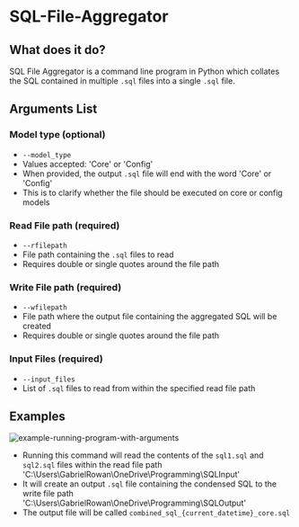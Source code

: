 # SQL-File-Aggregator

## What does it do? 

SQL File Aggregator is a command line program in Python which collates the SQL contained in multiple `.sql` files into a single `.sql` file.

## Arguments List

### Model type (optional)

*   `--model_type`
*   Values accepted: 'Core' or 'Config'
*   When provided, the output `.sql` file will end with the word 'Core' or 'Config'
*   This is to clarify whether the file should be executed on core or config models

### Read File path (required) 

*  `--rfilepath` 
*   File path containing the `.sql` files to read
*   Requires double or single quotes around the file path

### Write File path (required)

*   `--wfilepath` 
*   File path where the output file containing the aggregated SQL will be created
*   Requires double or single quotes around the file path

### Input Files (required) 

*   `--input_files`
*   List of `.sql` files to read from within the specified read file path
  
## Examples 

![example-running-program-with-arguments](https://github.com/gabrielrowan/SQL-File-Aggregator/assets/86267314/8794673c-2cba-45ed-a749-9b17e66982be)

* Running this command will read the contents of the `sql1.sql` and `sql2.sql` files within the read file path 'C:\Users\GabrielRowan\OneDrive\Programming\SQLInput'
* It will create an output `.sql` file containing the condensed SQL to the write file path 'C:\Users\GabrielRowan\OneDrive\Programming\SQLOutput'
* The output file will be called `combined_sql_{current_datetime}_core.sql`

